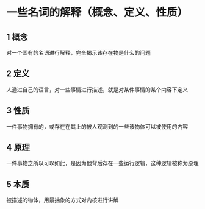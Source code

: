 # 一些名词的解释（概念、定义、性质）

## 1 概念

对一个固有的名词进行解释，完全揭示该存在物是什么的问题

## 2 定义

人通过自己的语言，对一些事情进行描述，就是对某件事情的某个内容下定义

## 3 性质

一件事物拥有的，或存在在其上的被人观测到的一些该物体可以被使用的内容

## 4 原理

一件事物之所以可以如此，是因为他背后存在一些运行逻辑，这种逻辑被称为原理

## 5 本质

被描述的物体，用最抽象的方式对内核进行讲解


